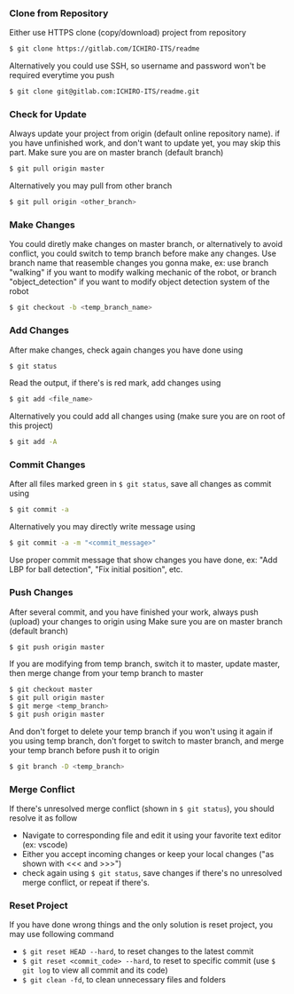 ### Clone from Repository
Either use HTTPS clone (copy/download) project from repository
```sh
$ git clone https://gitlab.com/ICHIRO-ITS/readme
```
Alternatively you could use SSH, so username and password won't be required everytime you push
```sh
$ git clone git@gitlab.com:ICHIRO-ITS/readme.git
```

### Check for Update
Always update your project from origin (default online repository name). if you have unfinished work, and don't want to update yet, you may skip this part.
Make sure you are on master branch (default branch)
```sh
$ git pull origin master
```
Alternatively you may pull from other branch
```sh
$ git pull origin <other_branch>
```

### Make Changes
You could diretly make changes on master branch, or alternatively to avoid conflict, you could switch to temp branch before make any changes.
Use branch name that reasemble changes you gonna make, ex: use branch "walking" if you want to modify walking mechanic of the robot, or branch "object_detection" if you want to modify object detection system of the robot
```sh
$ git checkout -b <temp_branch_name>
```

### Add Changes
After make changes, check again changes you have done using
```sh
$ git status
```
Read the output, if there's is red mark, add changes using
```sh
$ git add <file_name>
```
Alternatively you could add all changes using (make sure you are on root of this project)
```sh
$ git add -A
```

### Commit Changes
After all files marked green in `$ git status`, save all changes as commit using
```sh
$ git commit -a
```
Alternatively you may directly write message using
```sh
$ git commit -a -m "<commit_message>"
```
Use proper commit message that show changes you have done, ex: "Add LBP for ball detection", "Fix initial position", etc.

### Push Changes
After several commit, and you have finished your work, always push (upload) your changes to origin using
Make sure you are on master branch (default branch)
```sh
$ git push origin master
```
If you are modifying from temp branch, switch it to master, update master, then merge change from your temp branch to master
```sh
$ git checkout master
$ git pull origin master
$ git merge <temp_branch>
$ git push origin master
```
And don't forget to delete your temp branch if you won't using it again
if you using temp branch, don't forget to switch to master branch, and merge your temp branch before push it to origin
```sh
$ git branch -D <temp_branch>
```

### Merge Conflict
If there's unresolved merge conflict (shown in `$ git status`), you should resolve it as follow
- Navigate to corresponding file and edit it using your favorite text editor (ex: vscode)
- Either you accept incoming changes or keep your local changes ("as shown with <<< and >>>")
- check again using `$ git status`, save changes if there's no unresolved merge conflict, or repeat if there's.

### Reset Project
If you have done wrong things and the only solution is reset project, you may use following command
- `$ git reset HEAD --hard`, to reset changes to the latest commit
- `$ git reset <commit_code> --hard`, to reset to specific commit (use `$ git log` to view all commit and its code)
- `$ git clean -fd`, to clean unnecessary files and folders
